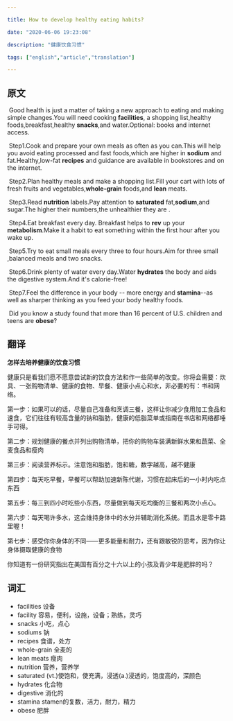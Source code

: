 ```yaml
---

title: How to develop healthy eating habits?

date: "2020-06-06 19:23:08"

description: "健康饮食习惯"

tags: ["english","article","translation"]

---
```

## 原文
​	Good health is just a matter of taking a new approach to eating and making simple changes.You will need cooking **facilities**, a shopping list,healthy foods,breakfast,healthy **snacks**,and water.Optional: books and internet access.

​	Step1.Cook and prepare your own meals as often as you can.This will help you avoid eating processed and fast foods,which are higher in **sodium** and fat.Healthy,low-fat **recipes** and guidance are available in bookstores and on the internet.

​	Step2.Plan healthy meals and make a shopping list.Fill your cart with lots of fresh fruits and vegetables,**whole-grain** foods,and **lean** meats.  

​	Step3.Read **nutrition** labels.Pay attention to **saturated** fat,**sodium**,and sugar.The higher their numbers,the unhealthier they are .

​	Step4.Eat breakfast every day. Breakfast helps to **rev** up your **metabolism**.Make it a habit to eat something within the first hour after you wake up.

​	Step5.Try to eat small meals every three to four hours.Aim for three small ,balanced meals and two snacks.

​	Step6.Drink plenty of water every day.Water **hydrates** the body and aids the digestive system.And it's calorie-free!

​	Step7.Feel the difference in your body -- more energy and **stamina**--as well as sharper thinking as you feed your body healthy foods.

​	Did you know a study found that more than 16 percent of U.S. children and teens are **obese**?

## 翻译

**怎样去培养健康的饮食习惯**

健康只是看我们愿不愿意尝试新的饮食方法和作一些简单的改变。你将会需要：炊具、一张购物清单、健康的食物、早餐、健康小点心和水，非必要的有：书和网络。

第一步：如果可以的话，尽量自己准备和烹调三餐，这样让你减少食用加工食品和速食，它们往往有较高含量的钠和脂肪，健康的低脂菜单或指南在书店和网络都唾手可得。

第二步：规划健康的餐点并列出购物清单，把你的购物车装满新鲜水果和蔬菜、全麦食品和瘦肉

第三步：阅读营养标示。注意饱和脂肪，饱和糖，数字越高，越不健康

第四步：每天吃早餐，早餐可以帮助加速新陈代谢，习惯在起床后的一小时内吃点东西

第五步：每三到四小时吃些小东西，尽量做到每天吃均衡的三餐和两次小点心。

第六步：每天喝许多水，这会维持身体中的水分并辅助消化系统。而且水是零卡路里喔！

第七步：感受你你身体的不同——更多能量和耐力，还有跟敏锐的思考，因为你让身体摄取健康的食物

你知道有一份研究指出在美国有百分之十六以上的小孩及青少年是肥胖的吗？

## 词汇

- facilities 设备
- facility 容易，便利，设施，设备；熟练，灵巧
- snacks 小吃，点心
- sodiums 钠
- recipes 食谱，处方
- whole-grain 全麦的
- lean meats 瘦肉
- nutrition 营养，营养学
- saturated (vt.)使饱和，使充满，浸透(a.)浸透的，饱度高的，深颜色
- hydrates 化合物
- digestive 消化的
- stamina stamen的复数，活力，耐力，精力
- obese 肥胖
